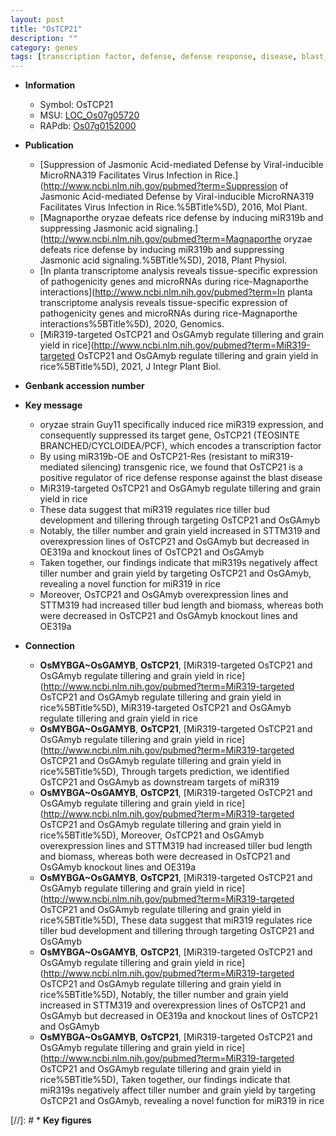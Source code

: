 ```yaml
---
layout: post
title: "OsTCP21"
description: ""
category: genes
tags: [transcription factor, defense, defense response, disease, blast, blast disease, tillering, development, grain, tiller, grain yield, yield, tiller number]
---
```


* **Information**  
    + Symbol: OsTCP21  
    + MSU: [LOC_Os07g05720](http://rice.plantbiology.msu.edu/cgi-bin/ORF_infopage.cgi?orf=LOC_Os07g05720)  
    + RAPdb: [Os07g0152000](http://rapdb.dna.affrc.go.jp/viewer/gbrowse_details/irgsp1?name=Os07g0152000)  

* **Publication**  
    + [Suppression of Jasmonic Acid-mediated Defense by Viral-inducible MicroRNA319 Facilitates Virus Infection in Rice.](http://www.ncbi.nlm.nih.gov/pubmed?term=Suppression of Jasmonic Acid-mediated Defense by Viral-inducible MicroRNA319 Facilitates Virus Infection in Rice.%5BTitle%5D), 2016, Mol Plant.
    + [Magnaporthe oryzae defeats rice defense by inducing miR319b and suppressing Jasmonic acid signaling.](http://www.ncbi.nlm.nih.gov/pubmed?term=Magnaporthe oryzae defeats rice defense by inducing miR319b and suppressing Jasmonic acid signaling.%5BTitle%5D), 2018, Plant Physiol.
    + [In planta transcriptome analysis reveals tissue-specific expression of pathogenicity genes and microRNAs during rice-Magnaporthe interactions](http://www.ncbi.nlm.nih.gov/pubmed?term=In planta transcriptome analysis reveals tissue-specific expression of pathogenicity genes and microRNAs during rice-Magnaporthe interactions%5BTitle%5D), 2020, Genomics.
    + [MiR319-targeted OsTCP21 and OsGAmyb regulate tillering and grain yield in rice](http://www.ncbi.nlm.nih.gov/pubmed?term=MiR319-targeted OsTCP21 and OsGAmyb regulate tillering and grain yield in rice%5BTitle%5D), 2021, J Integr Plant Biol.

* **Genbank accession number**  

* **Key message**  
    + oryzae strain Guy11 specifically induced rice miR319 expression, and consequently suppressed its target gene, OsTCP21 (TEOSINTE BRANCHED/CYCLOIDEA/PCF), which encodes a transcription factor
    + By using miR319b-OE and OsTCP21-Res (resistant to miR319-mediated silencing) transgenic rice, we found that OsTCP21 is a positive regulator of rice defense response against the blast disease
    + MiR319-targeted OsTCP21 and OsGAmyb regulate tillering and grain yield in rice
    + These data suggest that miR319 regulates rice tiller bud development and tillering through targeting OsTCP21 and OsGAmyb
    + Notably, the tiller number and grain yield increased in STTM319 and overexpression lines of OsTCP21 and OsGAmyb but decreased in OE319a and knockout lines of OsTCP21 and OsGAmyb
    + Taken together, our findings indicate that miR319s negatively affect tiller number and grain yield by targeting OsTCP21 and OsGAmyb, revealing a novel function for miR319 in rice
    + Moreover, OsTCP21 and OsGAmyb overexpression lines and STTM319 had increased tiller bud length and biomass, whereas both were decreased in OsTCP21 and OsGAmyb knockout lines and OE319a

* **Connection**  
    + __OsMYBGA~OsGAMYB__, __OsTCP21__, [MiR319-targeted OsTCP21 and OsGAmyb regulate tillering and grain yield in rice](http://www.ncbi.nlm.nih.gov/pubmed?term=MiR319-targeted OsTCP21 and OsGAmyb regulate tillering and grain yield in rice%5BTitle%5D), MiR319-targeted OsTCP21 and OsGAmyb regulate tillering and grain yield in rice
    + __OsMYBGA~OsGAMYB__, __OsTCP21__, [MiR319-targeted OsTCP21 and OsGAmyb regulate tillering and grain yield in rice](http://www.ncbi.nlm.nih.gov/pubmed?term=MiR319-targeted OsTCP21 and OsGAmyb regulate tillering and grain yield in rice%5BTitle%5D),  Through targets prediction, we identified OsTCP21 and OsGAmyb as downstream targets of miR319
    + __OsMYBGA~OsGAMYB__, __OsTCP21__, [MiR319-targeted OsTCP21 and OsGAmyb regulate tillering and grain yield in rice](http://www.ncbi.nlm.nih.gov/pubmed?term=MiR319-targeted OsTCP21 and OsGAmyb regulate tillering and grain yield in rice%5BTitle%5D),  Moreover, OsTCP21 and OsGAmyb overexpression lines and STTM319 had increased tiller bud length and biomass, whereas both were decreased in OsTCP21 and OsGAmyb knockout lines and OE319a
    + __OsMYBGA~OsGAMYB__, __OsTCP21__, [MiR319-targeted OsTCP21 and OsGAmyb regulate tillering and grain yield in rice](http://www.ncbi.nlm.nih.gov/pubmed?term=MiR319-targeted OsTCP21 and OsGAmyb regulate tillering and grain yield in rice%5BTitle%5D),  These data suggest that miR319 regulates rice tiller bud development and tillering through targeting OsTCP21 and OsGAmyb
    + __OsMYBGA~OsGAMYB__, __OsTCP21__, [MiR319-targeted OsTCP21 and OsGAmyb regulate tillering and grain yield in rice](http://www.ncbi.nlm.nih.gov/pubmed?term=MiR319-targeted OsTCP21 and OsGAmyb regulate tillering and grain yield in rice%5BTitle%5D),  Notably, the tiller number and grain yield increased in STTM319 and overexpression lines of OsTCP21 and OsGAmyb but decreased in OE319a and knockout lines of OsTCP21 and OsGAmyb
    + __OsMYBGA~OsGAMYB__, __OsTCP21__, [MiR319-targeted OsTCP21 and OsGAmyb regulate tillering and grain yield in rice](http://www.ncbi.nlm.nih.gov/pubmed?term=MiR319-targeted OsTCP21 and OsGAmyb regulate tillering and grain yield in rice%5BTitle%5D),  Taken together, our findings indicate that miR319s negatively affect tiller number and grain yield by targeting OsTCP21 and OsGAmyb, revealing a novel function for miR319 in rice

[//]: # * **Key figures**  


